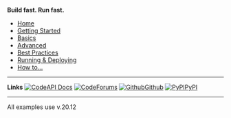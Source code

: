 **Build fast. Run fast.**


* [Home](/#sanic)
* [Getting Started](/getting-started)
* [Basics](basics/index.md)
* [Advanced](/advanced/index.md)
* [Best Practices](best-practices/index.md)
* [Running & Deploying](deployment/index.md)
* [How to...](how-to/index.md)

---

**Links**
[![Code](https://icongr.am/feather/book-open.svg?size=16&color=808080)API Docs](https://)
[![Code](https://icongr.am/entypo/message.svg?size=16&color=ff0f6a)Forums](https://)
[![Github](https://icongr.am/simple/github.svg?size=16&color=808080&colored=false)Github](https://github.com/)
[![PyPI](https://icongr.am/devicon/python-original.svg?size=16&color=currentColor)PyPI](https://)

---

All examples use v.20.12

